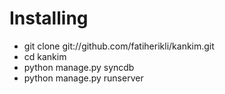 ﻿Installing
=============
- git clone git://github.com/fatiherikli/kankim.git
- cd kankim
- python manage.py syncdb
- python manage.py runserver
